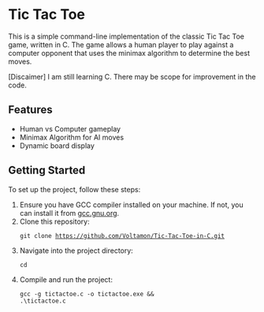 <!DOCTYPE html>
<html lang="en">
<head>
</head>
<body>
    <h1>Tic Tac Toe</h1>
    <p>This is a simple command-line implementation of the classic Tic Tac Toe game, written in C. The game allows a human player to play against a computer opponent that uses the minimax algorithm to determine the best moves.

[Discaimer] I am still learning C. There may be scope for improvement in the code.</p>
    <h2>Features</h2>
    <ul>
        <li>Human vs Computer gameplay</li>
        <li>Minimax Algorithm for AI moves</li>
        <li>Dynamic board display</li>
    </ul>
    <h2>Getting Started</h2>
    <p>To set up the project, follow these steps:</p>
    <ol>
        <li>Ensure you have GCC compiler installed on your machine. If not, you can install it from <a href="https://gcc.gnu.org/install/download.html">gcc.gnu.org</a>.</li>
        <li>Clone this repository:</li>
        <pre><code>git clone https://github.com/Voltamon/Tic-Tac-Toe-in-C.git</code></pre>
        <li>Navigate into the project directory:</li>
        <pre><code>cd <dir-name></code></pre>
        <li>Compile and run the project:</li>
        <pre><code>gcc -g tictactoe.c -o tictactoe.exe && .\tictactoe.c</code></pre>
    </ol>
</body>
